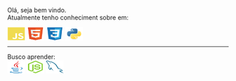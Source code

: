 Olá, seja bem vindo. <br>
Atualmente tenho conheciment sobre em:<br>
<div style="display: inline_block">
  <img align="center" alt="carlos-Js" height="30" width="40" src="https://raw.githubusercontent.com/devicons/devicon/master/icons/javascript/javascript-plain.svg">
  <img align="center" alt="carlos-HTML" height="30" width="40" src="https://raw.githubusercontent.com/devicons/devicon/master/icons/html5/html5-original.svg">
  <img align="center" alt="carlos-CSS" height="30" width="40" src="https://raw.githubusercontent.com/devicons/devicon/master/icons/css3/css3-original.svg">
  <img align="center" alt="carlos-Python" height="30" width="40" src="https://raw.githubusercontent.com/devicons/devicon/master/icons/python/python-original.svg">
</div><hr>
Busco aprender: <br>
<div style="display: inline_block">
  <img align="center" alt="carlos-Java" height="30" width="40" src="https://raw.githubusercontent.com/devicons/devicon/master/icons/java/java-original.svg">
  <img align="center" alt="carlos-Node" height="30" width="40" src="https://raw.githubusercontent.com/devicons/devicon/master/icons/nodejs/nodejs-original.svg">
  <img align="center" alt="carlos-Python" height="30" width="40" src="https://raw.githubusercontent.com/devicons/devicon/master/icons/mysql/mysql-original.svg">
</div>
